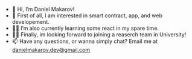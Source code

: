 - 👋 Hi, I’m Daniel Makarov!
- 👀 First of all, I am interested in smart contract, app, and web developement.
- 🧑‍💻 I’m also currently learning some react in my spare time.
- 👨‍🏫 Finally, im looking forward to joining a reaserch team in University!
- 📫 Have any questions, or wanna simply chat? Email me at danielmakarov.dev@gmail.com

<!---
daniel-makarov/daniel-makarov is a ✨ special ✨ repository because its `README.md` (this file) appears on your GitHub profile.
You can click the Preview link to take a look at your changes.
--->
